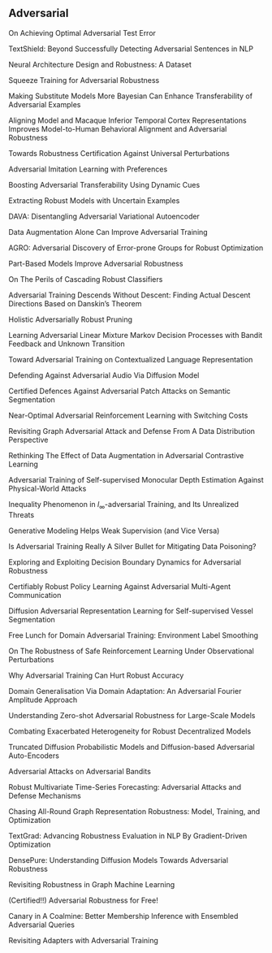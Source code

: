 ## Adversarial

On Achieving Optimal Adversarial Test Error

TextShield: Beyond Successfully Detecting Adversarial Sentences in NLP

Neural Architecture Design and Robustness: A Dataset

Squeeze Training for Adversarial Robustness

Making Substitute Models More Bayesian Can Enhance Transferability of Adversarial Examples

Aligning Model and Macaque Inferior Temporal Cortex Representations Improves Model-to-Human Behavioral Alignment and Adversarial Robustness

Towards Robustness Certification Against Universal Perturbations

Adversarial Imitation Learning with Preferences

Boosting Adversarial Transferability Using Dynamic Cues

Extracting Robust Models with Uncertain Examples

DAVA: Disentangling Adversarial Variational Autoencoder

Data Augmentation Alone Can Improve Adversarial Training

AGRO: Adversarial Discovery of Error-prone Groups for Robust Optimization

Part-Based Models Improve Adversarial Robustness

On The Perils of Cascading Robust Classifiers

Adversarial Training Descends Without Descent: Finding Actual Descent Directions Based on Danskin’s Theorem

Holistic Adversarially Robust Pruning

Learning Adversarial Linear Mixture Markov Decision Processes with Bandit Feedback and Unknown Transition

Toward Adversarial Training on Contextualized Language Representation

Defending Against Adversarial Audio Via Diffusion Model

Certified Defences Against Adversarial Patch Attacks on Semantic Segmentation

Near-Optimal Adversarial Reinforcement Learning with Switching Costs

Revisiting Graph Adversarial Attack and Defense From A Data Distribution Perspective

Rethinking The Effect of Data Augmentation in Adversarial Contrastive Learning

Adversarial Training of Self-supervised Monocular Depth Estimation Against Physical-World Attacks

Inequality Phenomenon in $l_{\infty}$-adversarial Training, and Its Unrealized Threats

Generative Modeling Helps Weak Supervision (and Vice Versa)

Is Adversarial Training Really A Silver Bullet for Mitigating Data Poisoning?

Exploring and Exploiting Decision Boundary Dynamics for Adversarial Robustness

Certifiably Robust Policy Learning Against Adversarial Multi-Agent Communication

Diffusion Adversarial Representation Learning for Self-supervised Vessel Segmentation

Free Lunch for Domain Adversarial Training: Environment Label Smoothing

On The Robustness of Safe Reinforcement Learning Under Observational Perturbations

Why Adversarial Training Can Hurt Robust Accuracy

Domain Generalisation Via Domain Adaptation: An Adversarial Fourier Amplitude Approach

Understanding Zero-shot Adversarial Robustness for Large-Scale Models

Combating Exacerbated Heterogeneity for Robust Decentralized Models

Truncated Diffusion Probabilistic Models and Diffusion-based Adversarial Auto-Encoders

Adversarial Attacks on Adversarial Bandits

Robust Multivariate Time-Series Forecasting: Adversarial Attacks and Defense Mechanisms

Chasing All-Round Graph Representation Robustness: Model, Training, and Optimization

TextGrad: Advancing Robustness Evaluation in NLP By Gradient-Driven Optimization

DensePure: Understanding Diffusion Models Towards Adversarial Robustness

Revisiting Robustness in Graph Machine Learning

(Certified!!) Adversarial Robustness for Free!

Canary in A Coalmine: Better Membership Inference with Ensembled Adversarial Queries

Revisiting Adapters with Adversarial Training
